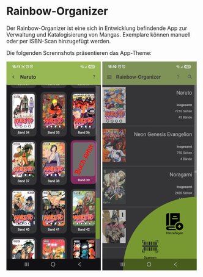 # Rainbow-Organizer
Der Rainbow-Organizer ist eine sich in Entwicklung befindende App zur Verwaltung und Katalogisierung von Mangas. Exemplare können manuell oder per ISBN-Scan hinzugefügt werden.

Die folgenden Scrennshots präsentieren das App-Theme:

![Shel 1](./pictures/Shelf_1.png)
![Landing Page](./pictures/Landing_Page.png)
